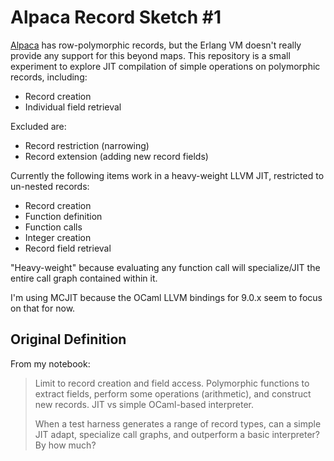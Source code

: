 Alpaca Record Sketch #1
=====
[Alpaca](http://alpaca-lang.org) has row-polymorphic records, but the Erlang VM doesn't really provide any support for this beyond maps.  This repository is a small experiment to explore JIT compilation of simple operations on polymorphic records, including:

- Record creation
- Individual field retrieval

Excluded are:

- Record restriction (narrowing)
- Record extension (adding new record fields)

Currently the following items work in a heavy-weight LLVM JIT, restricted to un-nested records:

- Record creation
- Function definition
- Function calls
- Integer creation
- Record field retrieval

"Heavy-weight" because evaluating any function call will specialize/JIT the entire call graph contained within it.

I'm using MCJIT because the OCaml LLVM bindings for 9.0.x seem to focus on that for now.

## Original Definition
From my notebook:

> Limit to record creation and field access.  Polymorphic functions to extract fields, perform some operations (arithmetic), and construct new records.  JIT vs simple OCaml-based interpreter.
> 
> When a test harness generates a range of record types, can a simple JIT adapt, specialize call graphs, and outperform a basic interpreter?  By how much?

